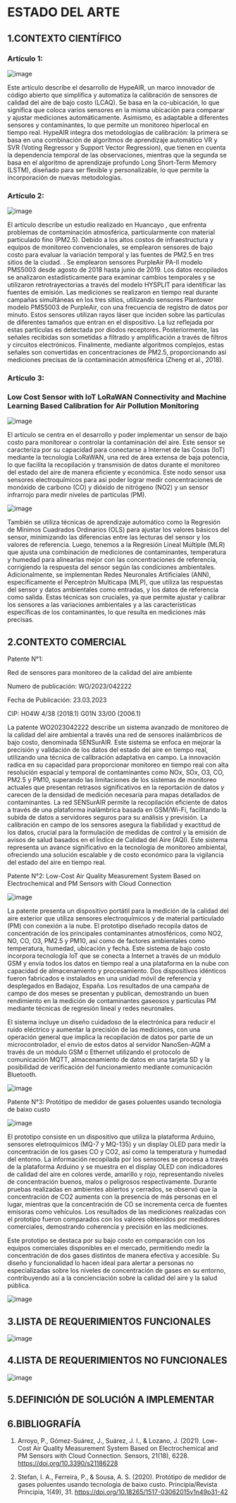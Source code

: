 # ESTADO DEL ARTE

## 1.CONTEXTO CIENTÍFICO

### Artículo 1:
![image]()

Este artículo describe el desarrollo de HypeAIR, un marco innovador de código abierto que simplifica y automatiza la calibración de sensores de calidad del aire de bajo costo (LCAQ). Se basa en la co-ubicación, lo que significa que coloca varios sensores en la misma ubicación para comparar y ajustar mediciones automáticamente. Asimismo, es adaptable a diferentes sensores y contaminantes, lo que permite un monitoreo hiperlocal en tiempo real.
HypeAIR integra dos metodologías de calibración: la primera se basa en una combinación de algoritmos de aprendizaje automático VR y SVR (Voting Regressor y Support Vector Regression), que tienen en cuenta la dependencia temporal de las observaciones, mientras que la segunda se basa en el algoritmo de aprendizaje profundo Long Short-Term Memory (LSTM), diseñado para ser flexible y personalizable, lo que permite la incorporación de nuevas metodologías.


### Artículo 2:

![image](https://github.com/BrunoXIII-Gav/FDD_1/blob/main/Archivos_de_FDD/Imagenes/Imagenes_entregable3/2_art%C3%ADculo_imagen_portada.png.png)

El artículo describe un estudio realizado en Huancayo , que enfrenta problemas de contaminación atmosférica, particularmente con material particulado fino (PM2.5). Debido a los altos costos de infraestructura y equipos de monitoreo convencionales, se emplearon sensores de bajo costo para evaluar la variación temporal y las fuentes de PM2.5 en tres sitios de la ciudad. . Se emplearon sensores PurpleAir PA-II modelo PMS5003 desde agosto de 2018 hasta junio de 2019. Los datos recopilados se analizaron estadísticamente para examinar cambios temporales y se utilizaron retrotrayectorias a través del modelo HYSPLIT para identificar las fuentes de emisión. Las mediciones se realizaron en tiempo real durante campañas simultáneas en los tres sitios, utilizando sensores Plantower modelo PMS5003 de PurpleAir, con una frecuencia de registro de datos por minuto. Estos sensores utilizan rayos láser que inciden sobre las partículas de diferentes tamaños que entran en el dispositivo. La luz reflejada por estas partículas es detectada por diodos receptores. Posteriormente, las señales recibidas son sometidas a filtrado y amplificación a través de filtros y circuitos electrónicos. Finalmente, mediante algoritmos complejos, estas señales son convertidas en concentraciones de PM2.5, proporcionando así mediciones precisas de la contaminación atmosférica (Zheng et al., 2018).

### Artículo 3:

### Low Cost Sensor with IoT LoRaWAN Connectivity and Machine Learning Based Calibration for Air Pollution Monitoring

![image](https://github.com/BrunoXIII-Gav/FDD_1/blob/main/Archivos_de_FDD/Imagenes/Imagenes_entregable3/3_articulo_imagen_portada.png)

El artículo se centra en el desarrollo y poder implementar un sensor de bajo costo para monitorear o controlar la contaminación del aire. Este sensor se caracteriza por su capacidad para conectarse a Internet de las Cosas (IoT) mediante la tecnología LoRaWAN, una red de área extensa de baja potencia, lo que facilita la recopilación y transmisión de datos durante el monitoreo del estado del aire de manera eficiente y económica. Este nodo sensor usa sensores electroquímicos para así poder lograr medir concentraciones de monóxido de carbono (CO) y dióxido de nitrógeno (NO2) y un sensor infrarrojo para medir niveles de partículas (PM).

![image](https://github.com/BrunoXIII-Gav/FDD_1/blob/main/Archivos_de_FDD/Imagenes/Imagenes_entregable3/imagen2_articulo3.png)

También se utiliza técnicas de aprendizaje automático como la Regresión de Mínimos Cuadrados Ordinarios (OLS) para ajustar los valores básicos del sensor, minimizando las diferencias entre las lecturas del sensor y los valores de referencia. Luego, tenemos a la Regresión Lineal Múltiple (MLR) que ajusta una combinación de mediciones de contaminantes, temperatura y humedad para alinearlas mejor con las concentraciones de referencia, corrigiendo la respuesta del sensor según las condiciones ambientales. Adicionalmente, se implementan Redes Neuronales Artificiales (ANN), específicamente el Perceptrón Multicapa (MLP), que utiliza las respuestas del sensor y datos ambientales como entradas, y los datos de referencia como salida. 
Estas técnicas son cruciales, ya que permite ajustar y calibrar los sensores a las variaciones ambientales y a las características específicas de los contaminantes, lo que resulta en mediciones más precisas.




## 2.CONTEXTO COMERCIAL

Patente N°1:

Red de sensores para monitoreo de la calidad del aire ambiente 

Numero de publicación: WO/2023/042222

Fecha de Publicación: 23.03.2023

CIP: H04W 4/38 (2018.1) G01N 33/00 (2006.1)

La patente WO2023042222 describe un sistema avanzado de monitoreo de la calidad del aire ambiental a través una red de sensores inalámbricos de bajo costo, denominada SENSurAIR. Este sistema se enfoca en mejorar la precisión y validación de los datos del estado del aire en tiempo real, utilizando una técnica de calibración adaptativa en campo. La innovación radica en su capacidad para proporcionar monitoreo en tiempo real con alta resolución espacial y temporal de contaminantes como NOx, SOx, O3, CO, PM2.5 y PM10, superando las limitaciones de los sistemas de monitoreo actuales que presentan retrasos significativos en la reportación de datos y carecen de la densidad de medición necesaria para mapas detallados de contaminantes. La red SENSurAIR permite la recopilación eficiente de datos a través de una plataforma inalámbrica basada en GSM/Wi-Fi, facilitando la subida de datos a servidores seguros para su análisis y previsión. La calibración en campo de los sensores asegura la fiabilidad y exactitud de los datos, crucial para la formulación de medidas de control y la emisión de avisos de salud basados en el Índice de Calidad del Aire (AQI). Este sistema representa un avance significativo en la tecnología de monitoreo ambiental, ofreciendo una solución escalable y de costo económico para la vigilancia del estado del aire en tiempo real.


Patente N°2: Low-Cost Air Quality Measurement System Based on Electrochemical and PM Sensors with Cloud Connection

![image](https://github.com/BrunoXIII-Gav/FDD_1/blob/main/Archivos_de_FDD/Imagenes/Imagenes_entregable3/Captura%20de%20pantalla%202024-04-16%20212902.png)

La patente presenta un dispositivo portátil para la medición de la calidad del aire exterior que utiliza sensores electroquímicos y de material particulado (PM) con conexión a la nube. El prototipo diseñado recopila datos de concentración de los principales contaminantes atmosféricos, como NO2, NO, CO, O3, PM2.5 y PM10, así como de factores ambientales como temperatura, humedad, ubicación y fecha. Este sistema de bajo costo incorpora tecnología IoT que se conecta a Internet a través de un módulo GSM y envía todos los datos en tiempo real a una plataforma en la nube con capacidad de almacenamiento y procesamiento. Dos dispositivos idénticos fueron fabricados e instalados en una unidad móvil de referencia y desplegados en Badajoz, España. Los resultados de una campaña de campo de dos meses se presentan y publican, demostrando un buen rendimiento en la medición de contaminantes gaseosos y partículas PM mediante técnicas de regresión lineal y redes neuronales. 

El sistema incluye un diseño cuidadoso de la electrónica para reducir el ruido eléctrico y aumentar la precisión de las mediciones, con una operación general que implica la recopilación de datos por parte de un microcontrolador, el envío de estos datos al servidor NanoSen-AQM a través de un módulo GSM o Ethernet utilizando el protocolo de comunicación MQTT, almacenamiento de datos en una tarjeta SD y la posibilidad de verificación del funcionamiento mediante comunicación Bluetooth.

![image](https://github.com/BrunoXIII-Gav/FDD_1/blob/main/Archivos_de_FDD/Imagenes/Imagenes_entregable3/imagen_2024-04-16_215220941.png)

Patente N°3: Protótipo de medidor de gases poluentes usando tecnologia de baixo custo

![image](https://github.com/BrunoXIII-Gav/FDD_1/blob/main/Archivos_de_FDD/Imagenes/Imagenes_entregable3/Captura%20de%20pantalla%202024-04-16%20215327.png)

El prototipo consiste en un dispositivo que utiliza la plataforma Arduino, sensores eletroquímicos (MQ-7 y MQ-135) y un display OLED para medir la concentración de los gases CO y CO2, así como la temperatura y humedad del entorno. La información recopilada por los sensores se procesa a través de la plataforma Arduino y se muestra en el display OLED con indicadores de calidad del aire en colores verde, amarillo y rojo, representando niveles de concentración buenos, malos o peligrosos respectivamente.
Durante pruebas realizadas en ambientes abiertos y cerrados, se observó que la concentración de CO2 aumenta con la presencia de más personas en el lugar, mientras que la concentración de CO se incrementa cerca de fuentes emisoras como vehículos. Los resultados de las mediciones realizadas con el prototipo fueron comparados con los valores obtenidos por medidores comerciales, demostrando coherencia y precisión en las mediciones.

Este prototipo se destaca por su bajo costo en comparación con los equipos comerciales disponibles en el mercado, permitiendo medir la concentración de dos gases distintos de manera efectiva y accesible. Su diseño y funcionalidad lo hacen ideal para alertar a personas no especializadas sobre los niveles de concentración de gases en su entorno, contribuyendo así a la concienciación sobre la calidad del aire y la salud pública.

![image](https://github.com/BrunoXIII-Gav/FDD_1/blob/main/Archivos_de_FDD/Imagenes/Imagenes_entregable3/imagen_2024-04-16_215415869.png)


## 3.LISTA DE REQUERIMIENTOS FUNCIONALES 

![image](https://github.com/BrunoXIII-Gav/FDD_1/blob/main/Archivos_de_FDD/Imagenes/Imagenes_entregable3/FUNCIONALES.png)


## 4.LISTA DE REQUERIMIENTOS NO FUNCIONALES
![image](https://github.com/BrunoXIII-Gav/FDD_1/blob/main/Archivos_de_FDD/Imagenes/Imagenes_entregable3/2.png)

## 5.DEFINICIÓN DE SOLUCIÓN A IMPLEMENTAR


## 6.BIBLIOGRAFÍA

1. Arroyo, P., Gómez-Suárez, J., Suárez, J. I., & Lozano, J. (2021). Low-Cost Air Quality Measurement System Based on Electrochemical and PM Sensors with Cloud Connection. Sensors, 21(18), 6228. https://doi.org/10.3390/s21186228

2. Stefan, I. A., Ferreira, P., & Sousa, A. S. (2020). Protótipo de medidor de gases poluentes usando tecnologia de baixo custo. Principia/Revista Principia, 1(49), 31. https://doi.org/10.18265/1517-03062015v1n49p31-42
